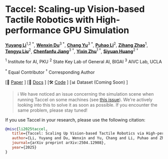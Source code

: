 # Taccel: Scaling-up Vision-based Tactile Robotics with High-performance GPU Simulation

[**Yuyang Li**](https://yuyangli.com)<sup>1,2 *</sup>,
[**Wenxin Du**](https://dwxrycb123.github.io/)<sup>3 *</sup>,
[**Chang Yu**](https://changyu.io/)<sup>3 *</sup>,
[**Puhao Li**](https://xiaoyao-li.github.io)<sup>2</sup>,
[**Zihang Zhao**](https://zihangzhao.com/)<sup>1</sup>,
[**Tengyu Liu**](https://tengyu.ai)<sup>2</sup>,
[**Chenfanfu Jiang**](https://www.math.ucla.edu/~cffjiang/)<sup>3 †</sup>,
[**Yixin Zhu**](https://yzhu.io)<sup>1 †</sup>,
[**Siyuan Huang**](https://siyuanhuang.com)<sup>2 †</sup>

<sup>1</sup> Institute for AI, PKU
<sup>2</sup> State Key Lab of General AI, BIGAI
<sup>3</sup> AIVC Lab, UCLA

<sup>*</sup> Equal Contributor
<sup>†</sup> Corresponding Author


[📄 [Paper](https://taccel-simulator.github.io/assets/taccel-paper.pdf) ]
[📘 [Docs](https://taccel-simulator.github.io) ]
[🛠️ [Code](https://github.com/Taccel-Simulator/Taccel) ]
[📊 Dataset (Coming Soon)  ]

> ℹ We have noticed an issue concerning the simulation scene when running Taccel on some machines (see [this issue](https://github.com/Taccel-Simulator/Taccel/issues/1#issuecomment-2823052905)). We're actively looking into this to solve it as soon as possible. If you encounter the same problem, please stay tuned!

If you use Taccel in your research, please use the following citation:

```bibtex
@misc{li2025taccel,
   title={Taccel: Scaling Up Vision-based Tactile Robotics via High-performance GPU Simulation},
   author={Li, Yuyang and Du, Wenxin and Yu, Chang and Li, Puhao and Zhao, Zihang and Liu, Tengyu and Jiang, Chenfanfu and Zhu, Yixin and Huang, Siyuan},
   journal={arXiv preprint arXiv:2504.12908},
   year={2025}
}
```

